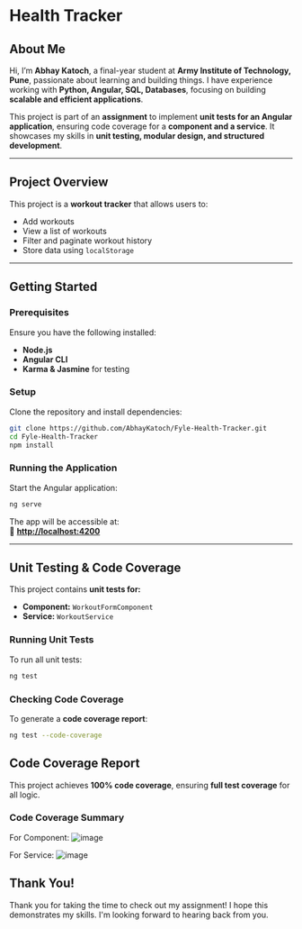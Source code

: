 # Health Tracker

## About Me  
Hi, I’m **Abhay Katoch**, a final-year student at **Army Institute of Technology, Pune**, passionate about learning and building things. I have experience working with **Python, Angular, SQL, Databases**, focusing on building **scalable and efficient applications**.  

This project is part of an **assignment** to implement **unit tests for an Angular application**, ensuring code coverage for a **component and a service**. It showcases my skills in **unit testing, modular design, and structured development**.

---

## Project Overview  
This project is a **workout tracker** that allows users to:  
- Add workouts  
- View a list of workouts  
- Filter and paginate workout history  
- Store data using `localStorage`  

---

## Getting Started  
###  Prerequisites  
Ensure you have the following installed:  
- **Node.js**
- **Angular CLI**
- **Karma & Jasmine** for testing  

###  Setup  
Clone the repository and install dependencies:
```bash
git clone https://github.com/AbhayKatoch/Fyle-Health-Tracker.git
cd Fyle-Health-Tracker
npm install
```

### Running the Application  
Start the Angular application:
```bash
ng serve
```
The app will be accessible at:  
🔗 **[http://localhost:4200](http://localhost:4200)**

---

##  Unit Testing & Code Coverage  
This project contains **unit tests for:**  
- **Component:** `WorkoutFormComponent`  
- **Service:** `WorkoutService`  

### Running Unit Tests  
To run all unit tests:
```bash
ng test
```

### Checking Code Coverage  
To generate a **code coverage report**:
```bash
ng test --code-coverage
```


## Code Coverage Report  
This project achieves **100% code coverage**, ensuring **full test coverage** for all logic.

### Code Coverage Summary  

For Component:
![image](https://github.com/user-attachments/assets/f508fae5-95db-4d32-aba7-b58e91ed746e)

For Service:
![image](https://github.com/user-attachments/assets/1e376d82-5304-4b48-b4ae-ab776f7992ec)


## Thank You!
Thank you for taking the time to check out my assignment! I hope this demonstrates my skills. I'm looking forward to hearing back from you.

